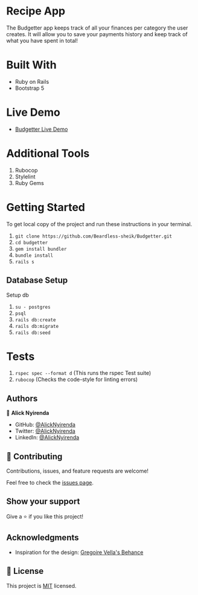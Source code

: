 # Recipe App

The Budgetter app keeps track of all your finances per category the user creates. It will allow you to save your payments history and keep track of what you have spent in total!

# Built With
 - Ruby on Rails
 - Bootstrap 5

# Live Demo
  - [Budgetter Live Demo]()

# Additional Tools
  1. Rubocop
  2. Stylelint
  3. Ruby Gems

# Getting Started
To get local copy of the project and run these instructions in your terminal. 

1. ``git clone https://github.com/Beardless-sheik/Budgetter.git``
2. ``cd budgetter``
3. ``gem install bundler``
4. ``bundle install``
5. ``rails s``

## Database Setup
Setup db

1. ``su - postgres``
2. ``psql``
3. ``rails db:create``
4. ``rails db:migrate``
5. ``rails db:seed``

# Tests

1. ``rspec spec --format d`` (This runs the rspec Test suite)
2. ``rubocop`` (Checks the code-style for linting errors)

## Authors

👤 **Alick Nyirenda**

- GitHub: [@AlickNyirenda](https://github.com/Beardless-sheik)
- Twitter: [@AlickNyirenda](https://twitter.com/AlickNyirenda)
- LinkedIn: [@AlickNyirenda](https://www.linkedin.com/in/AlickNyirenda/)



## 🤝 Contributing

Contributions, issues, and feature requests are welcome!

Feel free to check the [issues page](https://github.com/bushmusi/recipe-app/issues).

## Show your support

Give a ⭐️ if you like this project!

## Acknowledgments

- Inspiration for the design: [Gregoire Vella's Behance](https://www.behance.net/gallery/19759151/Snapscan-iOs-design-and-branding?tracking_source=)

## 📝 License

This project is [MIT](./MIT.md) licensed.
